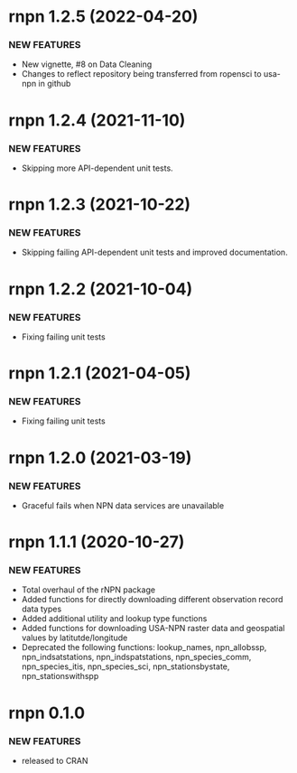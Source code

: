 rnpn 1.2.5 (2022-04-20)
=======================

### NEW FEATURES

* New vignette, #8 on Data Cleaning
* Changes to reflect repository being transferred from ropensci to usa-npn in github


rnpn 1.2.4 (2021-11-10)
=======================

### NEW FEATURES

* Skipping more API-dependent unit tests.


rnpn 1.2.3 (2021-10-22)
=======================

### NEW FEATURES

* Skipping failing API-dependent unit tests and improved documentation.


rnpn 1.2.2 (2021-10-04)
=======================

### NEW FEATURES

* Fixing failing unit tests


rnpn 1.2.1 (2021-04-05)
=======================

### NEW FEATURES

* Fixing failing unit tests


rnpn 1.2.0 (2021-03-19)
=======================

### NEW FEATURES

* Graceful fails when NPN data services are unavailable

rnpn 1.1.1 (2020-10-27)
=======================

### NEW FEATURES

* Total overhaul of the rNPN package
* Added functions for directly downloading different observation record data types
* Added additional utility and lookup type functions
* Added functions for downloading USA-NPN raster data and geospatial values by latitutde/longitude
* Deprecated the following functions: lookup_names, npn_allobssp, npn_indsatstations, npn_indspatstations, npn_species_comm, npn_species_itis, npn_species_sci, npn_stationsbystate, npn_stationswithspp



rnpn 0.1.0
==========

### NEW FEATURES

* released to CRAN
